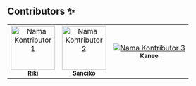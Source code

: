## Contributors ✨

<table>
  <tr>
    <td align="center">
      <a href="https://github.com/RikiArtha77">
        <img src="https://avatars.githubusercontent.com/u/183512976?v=4" width="100px;" alt="Nama Kontributor 1"/>
        <br />
        <sub><b>Riki</b></sub>
      </a>
    </td>
    <td align="center">
      <a href="https://github.com/Sanciko21">
        <img src="https://avatars.githubusercontent.com/u/206305585?v=4" width="100px;" alt="Nama Kontributor 2"/>
        <br />
        <sub><b>Sanciko</b></sub>
      </a>
    </td>
    <td align="center">
      <a href="https://github.com/Kanee18">
        <img src="https://avatars.githubusercontent.com/u/84693324?s=400&u=dccd7cfb703b79513b32ae2e89d7a15685c3cff8&v=4" alt="Nama Kontributor 3"/>
        <br />
        <sub><b>Kanee</b></sub>
      </a>
    </td>
  </tr>
</table>
